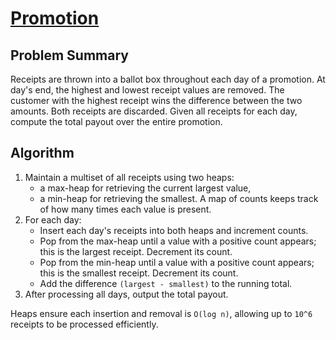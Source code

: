 # [Promotion](https://www.spoj.com/problems/PRO/)

## Problem Summary
Receipts are thrown into a ballot box throughout each day of a promotion. At day's end, the highest and lowest receipt values are removed. The customer with the highest receipt wins the difference between the two amounts. Both receipts are discarded. Given all receipts for each day, compute the total payout over the entire promotion.

## Algorithm
1. Maintain a multiset of all receipts using two heaps:
   - a max-heap for retrieving the current largest value,
   - a min-heap for retrieving the smallest.
   A map of counts keeps track of how many times each value is present.
2. For each day:
   - Insert each day's receipts into both heaps and increment counts.
   - Pop from the max-heap until a value with a positive count appears; this is the largest receipt. Decrement its count.
   - Pop from the min-heap until a value with a positive count appears; this is the smallest receipt. Decrement its count.
   - Add the difference `(largest - smallest)` to the running total.
3. After processing all days, output the total payout.

Heaps ensure each insertion and removal is `O(log n)`, allowing up to `10^6` receipts to be processed efficiently.
